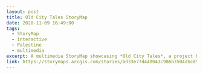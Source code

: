 ```yaml
---
layout: post
title: Old City Tales StoryMap
date: 2020-11-09 16:49:00
tags:
  - StoryMap
  - interactive
  - Palestine
  - multimedia
excerpt: A multimedia StoryMap showcasing *Old City Tales*, a project by Grassroots Jerusalem, ArtLab and the Youth for Jerusalem Association
link: https://storymaps.arcgis.com/stories/ad33e77d440043c986b3504dbcd98547
---
```

